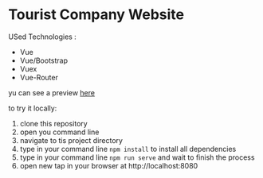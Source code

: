 # Tourist Company Website

USed Technologies :
- Vue
- Vue/Bootstrap
- Vuex
- Vue-Router

yu can see a preview [here](https://ahmed-elbessfy.github.io/tourist-company/#/)

to try it locally:

1. clone this repository
2. open you command line
3. navigate to tis project directory
4. type in your command line ``` npm install ``` to install all dependencies
5. type in your command line ``` npm run serve ``` and wait to finish the process
6. open new tap in your browser at http://localhost:8080
